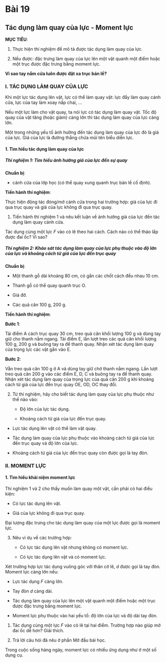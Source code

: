 # Bài 19
## Tác dụng làm quay của lực - Moment lực

**MỤC TIÊU**:

1.  Thực hiện thí nghiệm để mô tả được tác dụng làm quay của lực.

2.  Nếu được: đặc trưng làm quay của lực lên một vật quanh một điểm hoặc một trục được đặc trưng bằng moment lực.

**Vì sao tay nắm cửa luôn được đặt xa trục bản lề?**

### I. TÁC DỤNG LÀM QUAY CỦA LỰC

Khi một lực tác dụng lên vật, lực có thể làm quay vật: lực đẩy làm quay cánh cửa, lực của tay làm xoay nắp chai, ...

Nếu một lực làm cho vật quay, ta nói lực có tác dụng làm quay vật. Tốc độ quay của vật tăng (hoặc giảm) càng lớn thì tác dụng làm quay của lực càng lớn.

Một trong những yếu tố ảnh hưởng đến tác dụng làm quay của lực đó là giá của lực. Giá của lực là đường thẳng chứa mũi tên biểu diễn lực.

#### 1. Tìm hiểu tác dụng làm quay của lực

##### Thí nghiệm 1: Tìm hiểu ảnh hưởng giá của lực đến sự quay

**Chuẩn bị**:

*   cánh cửa của lớp học (có thể quay xung quanh trục bản lề cố định).

**Tiến hành thí nghiệm**:

Thực hiện động tác đóng/mở cánh cửa trong hai trường hợp: giá của lực đi qua trục quay và giá của lực không đi qua trục quay.

1.  Tiến hành thí nghiệm 1 và nêu kết luận về ảnh hưởng giá của lực đến tác dụng làm quay cánh cửa.

Tác dụng cùng một lực $F$ vào cò lê theo hai cách. Cách nào có thể tháo lắp được đai ốc? Vì sao?

##### Thí nghiệm 2: Khảo sát tác dụng làm quay của lực phụ thuộc vào độ lớn của lực và khoảng cách từ giá của lực đến trục quay

**Chuẩn bị**:

*   Một thanh gỗ dài khoảng 80 cm, có gắn các chốt cách đều nhau 10 cm.

*   Thanh gỗ có thể quay quanh trục O.

*   Giá đỡ.

*   Các quả cân 100 g, 200 g.

**Tiến hành thí nghiệm**:

**Bước 1**:

Tải điểm A cách trục quay 30 cm, treo quả cân khối lượng 100 g và dùng tay giữ cho thanh nằm ngang. Tải điểm E, lần lượt treo các quả cân khối lượng 100 g, 200 g và buông tay ra để thanh quay. Nhận xét tác dụng làm quay của trọng lực các vật gắn vào E.

**Bước 2**:

Vẫn treo quả cân 100 g ở A và dùng tay giữ chờ thanh nằm ngang. Lần lượt treo quả cân 200 g vào các điểm E, D, C và buông tay ra để thanh quay. Nhận xét tác dụng làm quay của trọng lực của quả cân 200 g khi khoảng cách từ giá của lực đến trục quay OE, OD, OC thay đổi.

2.  Từ thí nghiệm, hãy cho biết tác dụng làm quay của lực phụ thuộc như thế nào vào:

    *   Độ lớn của lực tác dụng.

    *   Khoảng cách từ giá của lực đến trục quay.

*   Lực tác dụng lên vật có thể làm vật quay.

*   Tác dụng làm quay của lực phụ thuộc vào khoảng cách từ giá của lực đến trục quay và độ lớn của lực.

*   Khoảng cách từ giá của lực đến trục quay còn được gọi là tay đòn.

### II. MOMENT LỰC

#### 1. Tìm hiểu khái niệm moment lực

Thí nghiệm 1 và 2 cho thấy muốn làm quay một vật, cần phải có hai điều kiện:

*   Có lực tác dụng lên vật.

*   Giá của lực không đi qua trục quay.

Đại lượng đặc trưng cho tác dụng làm quay của một lực được gọi là moment lực.

3.  Nêu ví dụ về các trường hợp:

    *   Có lực tác dụng lên vật nhưng không có moment lực.

    *   Có lực tác dụng lên vật và có moment lực.

Xét trường hợp lực tác dụng vuông góc với thân cờ lê, $d$ được gọi là tay đòn. Moment lực càng lớn nếu:

*   Lực tác dụng $F$ càng lớn.

*   Tay đòn $d$ càng dài.

*   Tác dụng làm quay của lực lên một vật quanh một điểm hoặc một trục được đặc trưng bằng moment lực.

*   Moment lực phụ thuộc vào hai yếu tố: độ lớn của lực và độ dài tay đòn.

1.  Tác dụng cùng một lực $F$ vào cò lê tại hai điểm. Trường hợp nào giúp mở đai ốc dễ hơn? Giải thích.

2.  Trả lời câu hỏi đã nêu ở phần Mở đầu bài học.

Trong cuộc sống hàng ngày, moment lực có nhiều ứng dụng như ở một số dụng cụ.
